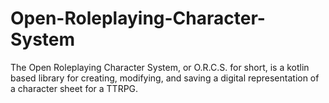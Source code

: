 # Open-Roleplaying-Character-System
The Open Roleplaying Character System, or O.R.C.S. for short, is a kotlin based library for creating, modifying, and saving a digital representation of a character sheet for a TTRPG.

